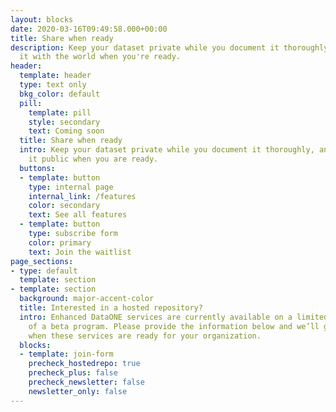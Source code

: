 ```yaml
---
layout: blocks
date: 2020-03-16T09:49:58.000+00:00
title: Share when ready
description: Keep your dataset private while you document it thoroughly, then share
  it with the world when you're ready.
header:
  template: header
  type: text only
  bkg_color: default
  pill:
    template: pill
    style: secondary
    text: Coming soon
  title: Share when ready
  intro: Keep your dataset private while you document it thoroughly, and then make
    it public when you are ready.
  buttons:
  - template: button
    type: internal page
    internal_link: /features
    color: secondary
    text: See all features
  - template: button
    type: subscribe form
    color: primary
    text: Join the waitlist
page_sections:
- type: default
  template: section
- template: section
  background: major-accent-color
  title: Interested in a hosted repository?
  intro: Enhanced DataONE services are currently available on a limited basis as part
    of a beta program. Please provide the information below and we’ll get in touch
    when these services are ready for your organization.
  blocks:
  - template: join-form
    precheck_hostedrepo: true
    precheck_plus: false
    precheck_newsletter: false
    newsletter_only: false
---
```

